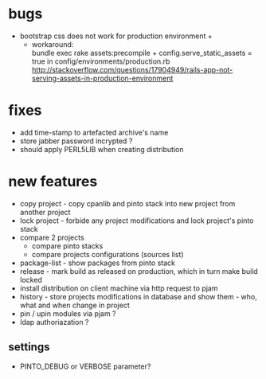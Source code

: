 # bugs
- bootstrap css does not work for production environment +
	- workaround:  
	bundle exec rake assets:precompile + config.serve_static_assets = true in config/environments/production.rb 
	http://stackoverflow.com/questions/17904949/rails-app-not-serving-assets-in-production-environment

# fixes
- add time-stamp to artefacted archive's name 
- store jabber password incrypted ? 
- should apply PERL5LIB when creating distribution

# new features
- copy project - copy cpanlib and pinto stack into new project from another project
- lock project - forbide any project modifications and lock project's pinto stack
- compare 2 projects 
	- compare pinto stacks
	- compare projects configurations (sources list)
- package-list - show packages from pinto stack
- release  - mark build as released on production, which in turn make build locked
- install distribution on client machine via http request to pjam
- history - store projects modifications in database and show them - who, what and when change in project
- pin / upin modules via pjam  ?
- ldap authoriazation ?

## settings
- PINTO_DEBUG or VERBOSE parameter?


